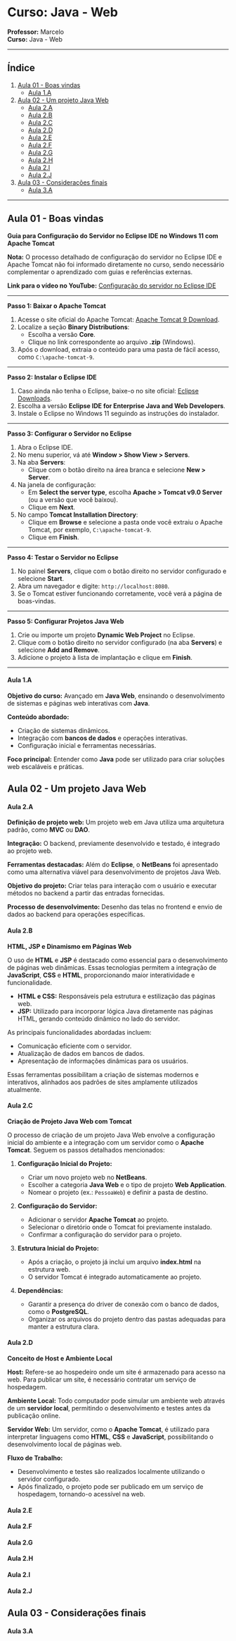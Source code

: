 # Curso: Java - Web

**Professor:** Marcelo  
**Curso:** Java - Web  

---

## Índice

01. [Aula 01 - Boas vindas](#aula-01---boas-vindas)  
    - [Aula 1.A](#aula-1a)
02. [Aula 02 - Um projeto Java Web](#aula-02---um-projeto-java-web)  
    - [Aula 2.A](#aula-2a)  
    - [Aula 2.B](#aula-2b)  
    - [Aula 2.C](#aula-2c)  
    - [Aula 2.D](#aula-2d)  
    - [Aula 2.E](#aula-2e)  
    - [Aula 2.F](#aula-2f)  
    - [Aula 2.G](#aula-2g)  
    - [Aula 2.H](#aula-2h)  
    - [Aula 2.I](#aula-2i)  
    - [Aula 2.J](#aula-2j)
03. [Aula 03 - Considerações finais](#aula-03---considerações-finais)  
    - [Aula 3.A](#aula-3a)

---

## Aula 01 - Boas vindas
**Guia para Configuração do Servidor no Eclipse IDE no Windows 11 com Apache Tomcat**

**Nota:** O processo detalhado de configuração do servidor no Eclipse IDE e Apache Tomcat não foi informado diretamente no curso, sendo necessário complementar o aprendizado com guias e referências externas.

**Link para o vídeo no YouTube:** [Configuração do servidor no Eclipse IDE](https://www.youtube.com/watch?v=GCc4ZQqnmVY)

---
**Passo 1: Baixar o Apache Tomcat**

1. Acesse o site oficial do Apache Tomcat: [Apache Tomcat 9 Download](https://tomcat.apache.org/download-90.cgi).
2. Localize a seção **Binary Distributions**:
   - Escolha a versão **Core**.
   - Clique no link correspondente ao arquivo **.zip** (Windows).
3. Após o download, extraia o conteúdo para uma pasta de fácil acesso, como `C:\apache-tomcat-9`.
---
**Passo 2: Instalar o Eclipse IDE**

1. Caso ainda não tenha o Eclipse, baixe-o no site oficial: [Eclipse Downloads](https://www.eclipse.org/downloads/).
2. Escolha a versão **Eclipse IDE for Enterprise Java and Web Developers**.
3. Instale o Eclipse no Windows 11 seguindo as instruções do instalador.
---
**Passo 3: Configurar o Servidor no Eclipse**

1. Abra o Eclipse IDE.
2. No menu superior, vá até **Window > Show View > Servers**.
3. Na aba **Servers**:
   - Clique com o botão direito na área branca e selecione **New > Server**.
4. Na janela de configuração:
   - Em **Select the server type**, escolha **Apache > Tomcat v9.0 Server** (ou a versão que você baixou).
   - Clique em **Next**.
5. No campo **Tomcat Installation Directory**:
   - Clique em **Browse** e selecione a pasta onde você extraiu o Apache Tomcat, por exemplo, `C:\apache-tomcat-9`.
   - Clique em **Finish**.
---
**Passo 4: Testar o Servidor no Eclipse**

1. No painel **Servers**, clique com o botão direito no servidor configurado e selecione **Start**.
2. Abra um navegador e digite: `http://localhost:8080`.
3. Se o Tomcat estiver funcionando corretamente, você verá a página de boas-vindas.
---
**Passo 5: Configurar Projetos Java Web**
1. Crie ou importe um projeto **Dynamic Web Project** no Eclipse.
2. Clique com o botão direito no servidor configurado (na aba **Servers**) e selecione **Add and Remove**.
3. Adicione o projeto à lista de implantação e clique em **Finish**.
---
#### Aula 1.A

**Objetivo do curso:** Avançado em **Java Web**, ensinando o desenvolvimento de sistemas e páginas web interativas com **Java**.

**Conteúdo abordado:**
  - Criação de sistemas dinâmicos.
  - Integração com **bancos de dados** e operações interativas.
  - Configuração inicial e ferramentas necessárias.

**Foco principal:** Entender como **Java** pode ser utilizado para criar soluções web escaláveis e práticas.

## Aula 02 - Um projeto Java Web

#### Aula 2.A

**Definição de projeto web:** Um projeto web em Java utiliza uma arquitetura padrão, como **MVC** ou **DAO**.

**Integração:** O backend, previamente desenvolvido e testado, é integrado ao projeto web.

**Ferramentas destacadas:** Além do **Eclipse**, o **NetBeans** foi apresentado como uma alternativa viável para desenvolvimento de projetos Java Web.

**Objetivo do projeto:** Criar telas para interação com o usuário e executar métodos no backend a partir das entradas fornecidas.

**Processo de desenvolvimento:** Desenho das telas no frontend e envio de dados ao backend para operações específicas.

#### Aula 2.B

**HTML, JSP e Dinamismo em Páginas Web**

O uso de **HTML** e **JSP** é destacado como essencial para o desenvolvimento de páginas web dinâmicas. Essas tecnologias permitem a integração de **JavaScript**, **CSS** e **HTML**, proporcionando maior interatividade e funcionalidade.

- **HTML e CSS:** Responsáveis pela estrutura e estilização das páginas web.
- **JSP:** Utilizado para incorporar lógica Java diretamente nas páginas HTML, gerando conteúdo dinâmico no lado do servidor.

As principais funcionalidades abordadas incluem:
- Comunicação eficiente com o servidor.
- Atualização de dados em bancos de dados.
- Apresentação de informações dinâmicas para os usuários.

Essas ferramentas possibilitam a criação de sistemas modernos e interativos, alinhados aos padrões de sites amplamente utilizados atualmente.

#### Aula 2.C

**Criação de Projeto Java Web com Tomcat**

O processo de criação de um projeto Java Web envolve a configuração inicial do ambiente e a integração com um servidor como o **Apache Tomcat**. Seguem os passos detalhados mencionados:

1. **Configuração Inicial do Projeto:**
   - Criar um novo projeto web no **NetBeans**.
   - Escolher a categoria **Java Web** e o tipo de projeto **Web Application**.
   - Nomear o projeto (ex.: `PessoaWeb`) e definir a pasta de destino.

2. **Configuração do Servidor:**
   - Adicionar o servidor **Apache Tomcat** ao projeto.
   - Selecionar o diretório onde o Tomcat foi previamente instalado.
   - Confirmar a configuração do servidor para o projeto.

3. **Estrutura Inicial do Projeto:**
   - Após a criação, o projeto já inclui um arquivo **index.html** na estrutura web.
   - O servidor Tomcat é integrado automaticamente ao projeto.

4. **Dependências:**
   - Garantir a presença do driver de conexão com o banco de dados, como o **PostgreSQL**.
   - Organizar os arquivos do projeto dentro das pastas adequadas para manter a estrutura clara.

#### Aula 2.D

**Conceito de Host e Ambiente Local**

**Host:** Refere-se ao hospedeiro onde um site é armazenado para acesso na web. Para publicar um site, é necessário contratar um serviço de hospedagem.

**Ambiente Local:** Todo computador pode simular um ambiente web através de um **servidor local**, permitindo o desenvolvimento e testes antes da publicação online.

**Servidor Web:** Um servidor, como o **Apache Tomcat**, é utilizado para interpretar linguagens como **HTML**, **CSS** e **JavaScript**, possibilitando o desenvolvimento local de páginas web.

**Fluxo de Trabalho:**
  - Desenvolvimento e testes são realizados localmente utilizando o servidor configurado.
  - Após finalizado, o projeto pode ser publicado em um serviço de hospedagem, tornando-o acessível na web.

#### Aula 2.E

#### Aula 2.F

#### Aula 2.G

#### Aula 2.H

#### Aula 2.I

#### Aula 2.J

## Aula 03 - Considerações finais

#### Aula 3.A

